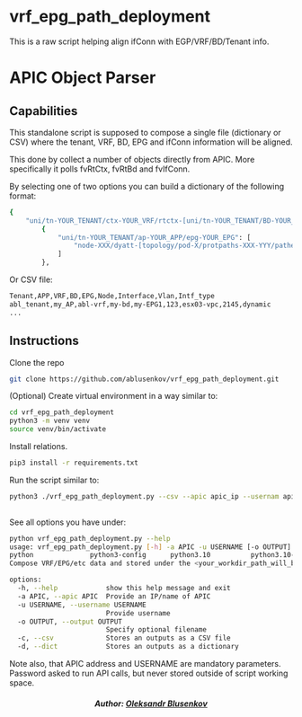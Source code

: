 # vrf_epg_path_deployment
This is a raw script helping align ifConn with EGP/VRF/BD/Tenant info. 

# APIC Object Parser

## Capabilities

This standalone script is supposed to compose a single file (dictionary or CSV) where the tenant, VRF, BD, EPG and ifConn information will be aligned.  

This done by collect a number of objects directly from APIC. More specifically it polls fvRtCtx, fvRtBd and fvIfConn.

By selecting one of two options you can build a dictionary of the following format:

```bash
{
    "uni/tn-YOUR_TENANT/ctx-YOUR_VRF/rtctx-[uni/tn-YOUR_TENANT/BD-YOUR_BD]": [
        {
            "uni/tn-YOUR_TENANT/ap-YOUR_APP/epg-YOUR_EPG": [
                "node-XXX/dyatt-[topology/pod-X/protpaths-XXX-YYY/pathep-[intf]]/conndef/conn-[vlan-abc]-[0.0.0.0]",
            ]
        },
``` 
Or CSV file: 

```bash
Tenant,APP,VRF,BD,EPG,Node,Interface,Vlan,Intf_type
abl_tenant,my_AP,abl-vrf,my-bd,my-EPG1,123,esx03-vpc,2145,dynamic
...
```

## Instructions

Clone the repo

```bash
git clone https://github.com/ablusenkov/vrf_epg_path_deployment.git
```

(Optional) Create virtual environment in a way similar to:
```bash
cd vrf_epg_path_deployment
python3 -m venv venv
source venv/bin/activate
```

Install relations.

```bash
pip3 install -r requirements.txt
```

Run the script similar to: 

```bash
python3 ./vrf_epg_path_deployment.py --csv --apic apic_ip --usernam apic_usernam
 
```

See all options you have under: 
```bash
python vrf_epg_path_deployment.py --help
usage: vrf_epg_path_deployment.py [-h] -a APIC -u USERNAME [-o OUTPUT] [-c] [-d]
python              python3-config      python3.10          python3.10-intel64  python3.11-config   python3.8-config    
Compose VRF/EPG/etc data and stored under the <your_workdir_path_will_be_here>

options:
  -h, --help            show this help message and exit
  -a APIC, --apic APIC  Provide an IP/name of APIC
  -u USERNAME, --username USERNAME
                        Provide username
  -o OUTPUT, --output OUTPUT
                        Specify optional filename
  -c, --csv             Stores an outputs as a CSV file
  -d, --dict            Stores an outputs as a dictionary

```

Note also, that APIC address and USERNAME are mandatory parameters. Password asked to run API calls, but never stored outside of script working space.   

<h5 align="center">Author: <a href="https://github.com/ablusenkov">Oleksandr Blusenkov</a></h5>